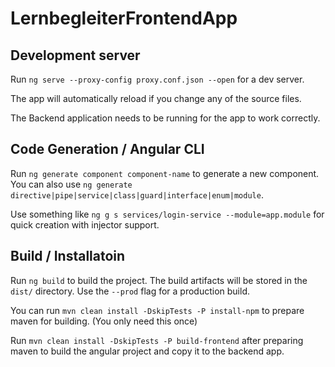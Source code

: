 # LernbegleiterFrontendApp

## Development server

Run `ng serve --proxy-config proxy.conf.json --open` for a dev server.

The app will automatically reload if you change any of the source files.

The Backend application needs to be running for the app to work correctly.

## Code Generation / Angular CLI

Run `ng generate component component-name` to generate a new component. You can also use `ng generate directive|pipe|service|class|guard|interface|enum|module`.

Use something like `ng g s services/login-service --module=app.module` for quick creation with injector support.

## Build / Installatoin

Run `ng build` to build the project. The build artifacts will be stored in the `dist/` directory. Use the `--prod` flag for a production build.

You can run `mvn clean install -DskipTests -P install-npm` to prepare maven for building. (You only need this once)

Run `mvn clean install -DskipTests -P build-frontend` after preparing maven to build the angular project and copy it to the backend app.